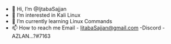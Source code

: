 - 👋 Hi, I’m @IjtabaSajjan
- 👀 I’m interested in Kali Linux
- 🌱 I’m currently learning Linux Commands
- 📫 How to reach me Email - IjtabaSajjan@gmail.com
                    -Discord - AZLAN...?#7163
